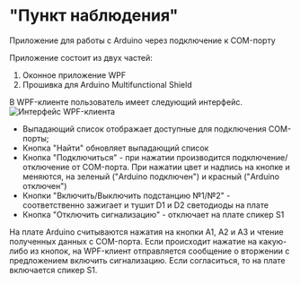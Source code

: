 # "Пункт наблюдения"
Приложение для работы с Arduino через подключение к COM-порту

Приложение состоит из двух частей:
1) Оконное приложение WPF
2) Прошивка для Arduino Multifunctional Shield

В WPF-клиенте пользователь имеет следующий интерфейс.
![Интерфейс WPF-клиента]()
- Выпадающий список отображает доступные для подключения COM-порты;
- Кнопка "Найти" обновляет выпадающий список
- Кнопка "Подключиться" - при нажатии производится подключение/отключение от COM-порта. При нажатии цвет и надпись на кнопке и меняются, на зеленый ("Arduino подключен") и красный ("Arduino отключен")
- Кнопки "Включить/Выключить подстанцию №1/№2" - соответственно зажигает и тушит D1 и D2 светодиоды на плате
- Кнопка "Отключить сигнализацию" - отключает на плате спикер S1
 
На плате Arduino считываются нажатия на кнопки A1, A2 и A3 и чтение полученных данных с COM-порта. Если происходит нажатие на какую-либо из кнопок, на WPF-клиент отправляется сообщение о вторжении с предложением включить сигнализацию. Если согласиться, то на плате включается спикер S1.
